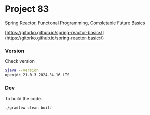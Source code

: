 # Project 83

Spring Reactor, Functional Programming, Completable Future Basics

[https://gitorko.github.io/spring-reactor-basics/](https://gitorko.github.io/spring-reactor-basics/)

### Version

Check version

```bash
$java --version
openjdk 21.0.3 2024-04-16 LTS
```

### Dev

To build the code.

```bash
./gradlew clean build
```
